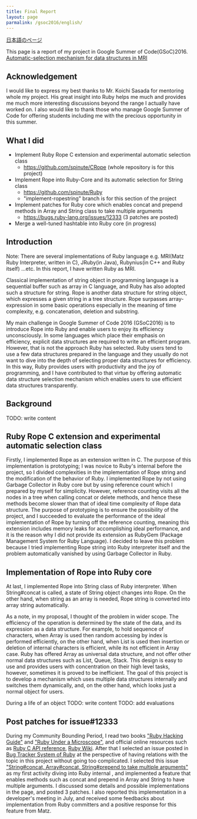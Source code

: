 ```yaml
---
title: Final Report
layout: page
parmalink: /gsoc2016/english/
---
```


[日本語のページ](/gsoc2016/japanese/)

This page is a report of my project in Google Summer of Code(GSoC)2016.
[Automatic-selection mechanism for data structures in MRI](https://summerofcode.withgoogle.com/projects/#4576418910437376)

## Acknowledgement
I would like to express my best thanks to Mr. Koichi Sasada for mentoring whole my project. His great insight into Ruby helps me much and provides me much more interesting discussions beyond the range I actually have worked on.
I also would like to thank those who manage Google Summer of Code for offering students including me with the precious opportunity in this summer.

## What I did
* Implement Ruby Rope C extension and experimental automatic selection class
  * <https://github.com/spinute/CRope> (whole repository is for this project)
* Implement Rope into Ruby-Core and its automatic selection for String class
  * <https://github.com/spinute/Ruby>
  * "implement-ropestring" branch is for this section of the project
* Implement patches for Ruby core which enables concat and prepend methods in Array and String class to take multiple arguments
  * <https://bugs.ruby-lang.org/issues/12333> (3 patches are posted)
* Merge a well-tuned hashtable into Ruby core (in progress)

## Introduction
Note: There are several implementations of Ruby language e.g. MRI(Matz Ruby Interpreter, written in C), JRuby(in Java), Rubynius(in C++ and Ruby itself) ...etc. In this report, I have written Ruby as MRI.

Classical implementation of string object in programming language is a sequential buffer such as array in C language, and Ruby has also adopted such a structure for string.
Rope is another data structure for string object, which expresses a given string in a tree structure.
Rope surpasses array-expression in some basic operations especially in the meaning of time complexity, e.g. concatenation, deletion and substring.

My main challenge in Google Summer of Code 2016 (GSoC2016) is to introduce Rope into Ruby and enable users to enjoy its efficiency unconsciously.
In some languages which place their emphasis on efficiency, explicit data structures are required to write an efficient program.
However, that is not the approach Ruby has selected.
Ruby users tend to use a few data structures prepared in the language and they usually do not want to dive into the depth of selecting proper data structures for efficiency.
In this way, Ruby provides users with productivity and the joy of programming, and I have contributed to that virtue by offering automatic data structure selection mechanism which enables users to use efficient data structures transparently.

## Background
TODO: write content

## Ruby Rope C extension and experimental automatic selection class

Firstly, I implemented Rope as an extension written in C.
The purpose of this implementation is prototyping; I was novice to Ruby's internal before the project, so I divided complexities in the implementation of Rope string and the modification of the behavior of Ruby.
I implemented Rope by not using Garbage Collector in Ruby core but by using reference count which I prepared by myself for simplicity.
However, reference counting visits all the nodes in a tree when calling concat or delete methods, and hence these methods become slower than that of ideal time complexity of Rope data structure.
The purpose of prototyping is to ensure the possibility of the project, and I succeeded to evaluate the performance of the ideal implementation of Rope by turning off the reference counting, meaning this extension includes memory leaks for accomplishing ideal performance, and it is the reason why I did not provide its extension as RubyGem (Package Management System for Ruby Language).
I decided to leave this problem because I tried implementing Rope string into Ruby interpreter itself and the problem automatically vanished by using Garbage Collector in Ruby.
## Implementation of Rope into Ruby core
At last, I implemented Rope into String class of Ruby interpreter.
When String#concat is called, a state of String object changes into Rope.
On the other hand, when string as an array is needed, Rope string is converted into array string automatically.

As a note, in my proposal, I thought of the problem in wider scope.
The efficiency of the operation is determined by the state of the data, and its expression as a data structure.
For example, to hold sequence of characters, when Array is used then random accessing by index is performed efficiently, on the other hand, when List is used then insertion or deletion of internal characters is efficient, while its not efficient in Array case.
Ruby has offered Array as universal data structure, and not offer other normal data structures such as List, Queue, Stack.
This design is easy to use and provides users with concentration on their high level tasks, however, sometimes it is proved to be inefficient.
The goal of this project is to develop a mechanism which uses multiple data structures internally and switches them dynamically, and, on the other hand, which looks just a normal object for users.

During a life of an object
TODO: write content
TODO: add evaluations

## Post patches for issue#12333
During my Community Bounding Period, I read two books ["Ruby Hacking Guide"](https://ruby-hacking-guide.github.io/) and ["Ruby Under a Microscope"](https://www.nostarch.com/rum), and official online resources such as [Ruby C API reference](http://docs.ruby-lang.org/en/trunk/extension_rdoc.html), [Ruby Wiki](https://bugs.ruby-lang.org/projects/ruby/wiki/).
After that I selected an issue posted in [Bug Tracker System of Ruby](https://bugs.ruby-lang.org/issues) at the perspective of having relations with the topic in this project without going too complicated.
I selected this issue [\"String#concat, Array#concat, String#prepend to take multiple arguments\"](https://bugs.ruby-lang.org/issues/12333) as my first activity diving into Ruby internal , and implemented a feature that enables methods such as concat and prepend in Array and String to have multiple arguments.
I discussed some details and possible implementations in the page, and posted 3 patches.
I also reported this implementation in a developer's meeting in July, and received some feedbacks about implementation from Ruby committers and a positive response for this feature from Matz.
